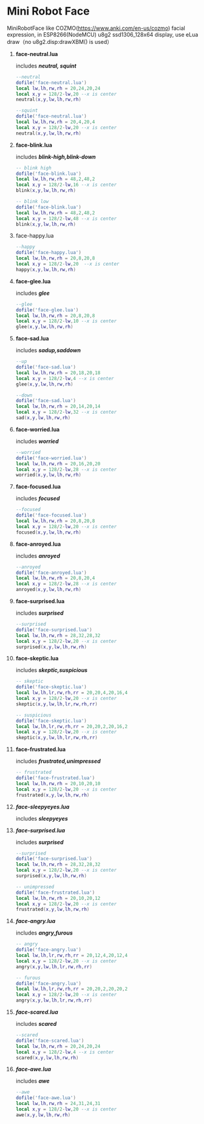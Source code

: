# **Mini Robot Face**

MiniRobotFace like COZMO(https://www.anki.com/en-us/cozmo) facial expression, in ESP8266(NodeMCU) u8g2 ssd1306_128x64 display, use eLua draw（no u8g2.disp:drawXBM() is used）

1. **face-neutral.lua**

   includes  ***neutral, squint*** 

   ```lua
   --neutral 
   dofile('face-neutral.lua')
   local lw,lh,rw,rh = 20,24,20,24
   local x,y = 128/2-lw,20 --x is center
   neutral(x,y,lw,lh,rw,rh)
   ```
   ```lua
   --squint
   dofile('face-neutral.lua')
   local lw,lh,rw,rh = 20,4,20,4
   local x,y = 128/2-lw,20 --x is center
   neutral(x,y,lw,lh,rw,rh)
   ```

2. **face-blink.lua**

   includes ***blink-high,blink-down***

   ```lua
   -- blink high
   dofile('face-blink.lua')
   local lw,lh,rw,rh = 48,2,48,2
   local x,y = 128/2-lw,16 --x is center
   blink(x,y,lw,lh,rw,rh)
   ```

   ```lua
   -- blink low
   dofile('face-blink.lua')
   local lw,lh,rw,rh = 48,2,48,2
   local x,y = 128/2-lw,48 --x is center
   blink(x,y,lw,lh,rw,rh)
   ```

3. face-happy.lua

   ```lua
   --happy
   dofile('face-happy.lua')
   local lw,lh,rw,rh = 20,8,20,8
   local x,y = 128/2-lw,20  --x is center
   happy(x,y,lw,lh,rw,rh)
   ```

4. **face-glee.lua**

   includes ***glee***

   ```lua
   --glee
   dofile('face-glee.lua')
   local lw,lh,rw,rh = 20,8,20,8
   local x,y = 128/2-lw,10 --x is center
   glee(x,y,lw,lh,rw,rh)
   ```

5. **face-sad.lua** 

   includes ***sadup,saddown***

   ```lua
   --up
   dofile('face-sad.lua')
   local lw,lh,rw,rh = 20,18,20,18
   local x,y = 128/2-lw,4 --x is center
   glee(x,y,lw,lh,rw,rh)
   ```

   ```lua
   --down
   dofile('face-sad.lua')
   local lw,lh,rw,rh = 20,14,20,14
   local x,y = 128/2-lw,32 --x is center
   sad(x,y,lw,lh,rw,rh)
   ```

6. **face-worried.lua**

   includes ***worried***

   ```lua
   --worried
   dofile('face-worried.lua')
   local lw,lh,rw,rh = 20,16,20,20
   local x,y = 128/2-lw,28 --x is center
   worried(x,y,lw,lh,rw,rh)
   ```

7. **face-focused.lua**

   includes ***focused***

   ```lua
   --focused
   dofile('face-focused.lua')
   local lw,lh,rw,rh = 20,8,20,8
   local x,y = 128/2-lw,20 --x is center
   focused(x,y,lw,lh,rw,rh)
   ```

8. **face-anroyed.lua**

   includes ***anroyed***

   ```lua
   --anroyed
   dofile('face-anroyed.lua')
   local lw,lh,rw,rh = 20,8,20,4
   local x,y = 128/2-lw,28 --x is center
   anroyed(x,y,lw,lh,rw,rh)
   ```

9. **face-surprised.lua**

   includes ***surprised***
   ```lua
   --surprised
   dofile('face-surprised.lua')
   local lw,lh,rw,rh = 28,32,28,32
   local x,y = 128/2-lw,20 --x is center
   surprised(x,y,lw,lh,rw,rh)
   ```

10. **face-skeptic.lua**

    includes ***skeptic,suspicious***

    ```lua
    -- skeptic
    dofile('face-skeptic.lua')
    local lw,lh,lr,rw,rh,rr = 20,20,4,20,16,4
    local x,y = 128/2-lw,20 --x is center
    skeptic(x,y,lw,lh,lr,rw,rh,rr)
    ```

    ```lua
    -- suspicious
    dofile('face-skeptic.lua')
    local lw,lh,lr,rw,rh,rr = 20,20,2,20,16,2
    local x,y = 128/2-lw,20 --x is center
    skeptic(x,y,lw,lh,lr,rw,rh,rr)
    ```

11. **face-frustrated.lua**

    includes ***frustrated,unimpressed***

    ```lua
    -- frustrated
    dofile('face-frustrated.lua')
    local lw,lh,rw,rh = 20,10,20,10
    local x,y = 128/2-lw,20 --x is center
    frustrated(x,y,lw,lh,rw,rh)
    ```

12. ***face-sleepyeyes.lua***

    includes ***sleepyeyes***

13. ***face-surprised.lua***

    includes ***surprised***

    ```lua
    --surprised
    dofile('face-surprised.lua')
    local lw,lh,rw,rh = 28,32,28,32
    local x,y = 128/2-lw,20 --x is center
    surprised(x,y,lw,lh,rw,rh)
    ```

    ```lua
    -- unimpressed
    dofile('face-frustrated.lua')
    local lw,lh,rw,rh = 20,10,20,12
    local x,y = 128/2-lw,20 --x is center
    frustrated(x,y,lw,lh,rw,rh)
    ```

14. ***face-angry.lua***

    includes ***angry,furous***

    ```lua
    -- angry
    dofile('face-angry.lua')
    local lw,lh,lr,rw,rh,rr = 20,12,4,20,12,4
    local x,y = 128/2-lw,20 --x is center
    angry(x,y,lw,lh,lr,rw,rh,rr)    
    ```

    ```lua
    -- furous
    dofile('face-angry.lua')
    local lw,lh,lr,rw,rh,rr = 20,20,2,20,20,2
    local x,y = 128/2-lw,20 --x is center
    angry(x,y,lw,lh,lr,rw,rh,rr)
    ```

15. ***face-scared.lua***

    includes ***scared***

    ```lua
    --scared
    dofile('face-scared.lua')
    local lw,lh,rw,rh = 20,24,20,24
    local x,y = 128/2-lw,4 --x is center
    scared(x,y,lw,lh,rw,rh)
    ```

16. ***face-awe.lua***

    includes ***awe***

    ```lua
    --awe
    dofile('face-awe.lua')
    local lw,lh,rw,rh = 24,31,24,31
    local x,y = 128/2-lw,20 --x is center
    awe(x,y,lw,lh,rw,rh)
    ```
